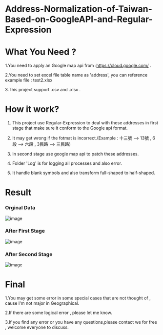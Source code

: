 # Address-Normalization-of-Taiwan-Based-on-GoogleAPI-and-Regular-Expression

# What You Need ?
1.You need to apply an Google map api from :https://cloud.google.com/ .

2.You need to set excel file table name as 'address', you can reference example file : test2.xlsx

3.This project support .csv and .xlsx .

# How it work?
1. This project use Regular-Expression to deal with these addresses in first stage that make sure it conform to the Google api format.

2. It may get wrong if the fotmat is incorrect.(Example : 十三號 --> 13號 , 6段 --> 六段 , 3民路 --> 三民路)

3. In second stage use google map api to patch these addresses.

4. Folder 'Log' is for logging all processes and also error.

5. It handle blank symbols and also transform full-shaped to half-shaped.

# Result

### Orginal Data
![image](https://github.com/arleigh418/Addresses-Normalization-of-Taiwan-Based-on-GoogleAPI-and-Regular-Expression/blob/master/img/original.png)


### After First Stage
![image](https://github.com/arleigh418/Addresses-Normalization-of-Taiwan-Based-on-GoogleAPI-and-Regular-Expression/blob/master/img/first_stage.png)


### After Second Stage
![image](https://github.com/arleigh418/Addresses-Normalization-of-Taiwan-Based-on-GoogleAPI-and-Regular-Expression/blob/master/img/second_stage.png)


# Final
1.You may get some error in some special cases that are not thought of , cause I'm not major in Geographical.

2.If there are some logical error , please let me know.

3.If you find any error or you have any questions,please contact we for free , welcome everyone to discuss.


